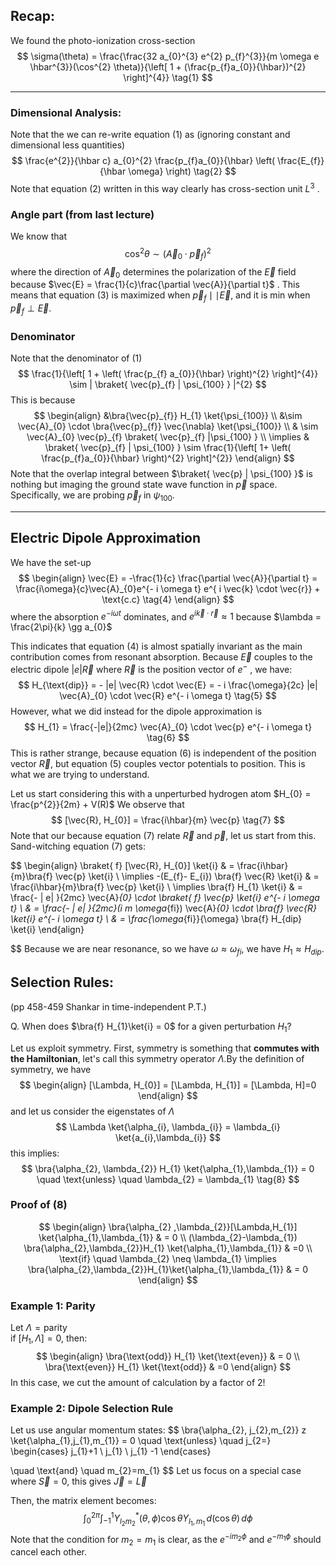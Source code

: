 ## Recap:
We found the photo-ionization cross-section 
$$
\sigma(\theta) = \frac{\frac{32 a_{0}^{3} e^{2} p_{f}^{3}}{m \omega e \hbar^{3}}(\cos^{2} \theta)}{\left[ 1 + (\frac{p_{f}a_{0}}{\hbar})^{2} \right]^{4}} \tag{1}
$$
___
### Dimensional Analysis:
Note that the we can re-write equation $(1)$ as (ignoring constant and dimensional less quantities)
$$
\frac{e^{2}}{\hbar c} a_{0}^{2} \frac{p_{f}a_{0}}{\hbar} \left( \frac{E_{f}}{\hbar \omega} \right)  \tag{2}
$$
Note that equation (2) written in this way clearly has cross-section unit $L^{3}$ .

### Angle part (from last lecture)
We know that 
$$
\cos ^{2 } \theta \sim (\vec{A}_{0} \cdot \vec{p}_{f})^{2} \tag{3}
$$
where the direction of $\vec{A}_{0}$ determines the polarization of the $\vec{E}$ field because $\vec{E} = \frac{1}{c}\frac{\partial \vec{A}}{\partial t}$ . This means that equation $(3)$ is maximized when $\vec{p}_{f} \mid\mid \vec{E}$, and it is min when $\vec{p}_{f} \perp \vec{E}$.

### Denominator
Note that the denominator of $(1)$ 
$$
\frac{1}{\left[ 1 + \left( \frac{p_{f} a_{0}}{\hbar} \right)^{2} \right]^{4}}  \sim | \braket{ \vec{p}_{f} | \psi_{100} } |^{2}
$$
This is because 
$$
\begin{align}
&\bra{\vec{p}_{f}} H_{1} \ket{\psi_{100}} \\
&\sim  \vec{A}_{0} \cdot \bra{\vec{p}_{f}} \vec{\nabla} \ket{\psi_{100}} \\
& \sim \vec{A}_{0} \vec{p}_{f} \braket{ \vec{p}_{f} |\psi_{100}  }     \\
\implies & \braket{ \vec{p}_{f} | \psi_{100} } \sim \frac{1}{\left[ 1+ \left( \frac{p_{f}a_{0}}{\hbar} \right)^{2} \right]^{2}} 
\end{align}
$$
Note that the overlap integral between $\braket{ \vec{p} | \psi_{100} }$ is nothing but imaging the ground state wave function in $\vec{p}$ space. Specifically, we are probing $\vec{p}_{f}$ in $\psi_{100}$.

___
## Electric Dipole Approximation
We have the set-up
$$
\begin{align}
\vec{E} = -\frac{1}{c} \frac{\partial \vec{A}}{\partial t} = \frac{i\omega}{c}\vec{A}_{0}e^{- i \omega t} e^{ i \vec{k} \cdot \vec{r}} + \text{c.c} \tag{4}
\end{align}
$$
where the absorption $e^{-i \omega t}$ dominates, and $e^{i \vec{k} \cdot \vec{r}} \approx 1$  because $\lambda = \frac{2\pi}{k} \gg a_{0}$ 

This indicates that equation $(4)$ is almost spatially invariant as the main contribution comes from resonant absorption.
Because $\vec{E}$ couples to the electric dipole $|e| \vec{R}$ where $\vec{R}$ is the position vector of $e^{-}$  , we have:
$$
H_{\text{dip}} = - |e| \vec{R} \cdot \vec{E} = - i \frac{\omega}{2c} |e| \vec{A}_{0} \cdot \vec{R} e^{- i \omega t} \tag{5}
$$
However, what we did instead for the dipole approximation is 
$$
H_{1} = \frac{-|e|}{2mc} \vec{A}_{0} \cdot \vec{p} e^{- i \omega t} \tag{6}
$$
This is rather strange,  because equation $(6)$ is independent of the position vector $\vec{R}$, but equation $(5)$ couples vector potentials to position. This is what we are trying to understand.

Let us start considering this with a unperturbed hydrogen atom $H_{0} = \frac{p^{2}}{2m} + V(R)$
We observe that 
$$
[\vec{R}, H_{0}] = \frac{i\hbar}{m} \vec{p} \tag{7}
$$
Note that our because equation $(7)$ relate $\vec{R}$ and $\vec{p}$, let us start from this. Sand-witching  equation $(7)$ gets:

$$
\begin{align}
\braket{ f} [\vec{R}, H_{0}] \ket{i}  & = \frac{i\hbar}{m}\bra{f} \vec{p} \ket{i}   \\
\implies -(E_{f}- E_{i}) \bra{f} \vec{R} \ket{i} & = \frac{i\hbar}{m}\bra{f} \vec{p} \ket{i}   \\
\implies \bra{f} H_{1} \ket{i}   & = \frac{- | e| }{2mc} \vec{A}_{0} \cdot \braket{ f}  \vec{p} \ket{i}  e^{- i \omega t} \\
& = \frac{-  | e| }{2mc}(i m \omega_{fi}) \vec{A}_{0} \cdot \bra{f} \vec{R} \ket{i} e^{- i \omega t} \\
& = \frac{\omega_{fi}}{\omega} \bra{f} H_{dip} \ket{i} 
\end{align}

$$
Because we are near resonance, so we have $\omega \approx \omega_{fi}$, we have $H_{1} \approx H_{dip}$.

## Selection Rules:
(pp 458-459 Shankar in time-independent P.T.)

Q. When does $\bra{f} H_{1}\ket{i} = 0$ for a given perturbation $H_{1}$?

Let us exploit symmetry. First, symmetry is something that **commutes with the Hamiltonian**, let's call this symmetry operator $\Lambda$.By the definition of symmetry, we have 
$$
\begin{align}
[\Lambda, H_{0}] = [\Lambda, H_{1}] =  [\Lambda, H]=0
\end{align}
$$
and let us consider the eigenstates of $\Lambda$
$$
\Lambda \ket{\alpha_{i}, \lambda_{i}}  = \lambda_{i} \ket{a_{i},\lambda_{i}} 
$$
this implies:
$$
\bra{\alpha_{2}, \lambda_{2}} H_{1} \ket{\alpha_{1},\lambda_{1}} = 0 \quad \text{unless} \quad \lambda_{2} = \lambda_{1}  \tag{8}
$$
### Proof of $(8)$
$$
\begin{align}
\bra{\alpha_{2} ,\lambda_{2}}[\Lambda,H_{1}] \ket{\alpha_{1},\lambda_{1}}  & = 0 \\
(\lambda_{2}-\lambda_{1}) \bra{\alpha_{2},\lambda_{2}}H_{1} \ket{\alpha_{1},\lambda_{1}}  & =0  \\
\text{if} \quad \lambda_{2} \neq \lambda_{1} \implies   \bra{\alpha_{2},\lambda_{2}}H_{1}\ket{\alpha_{1},\lambda_{1}} & = 0  
\end{align}
$$
### Example 1: Parity
Let $\Lambda = \text{parity}$  
if $[H_{1},\Lambda] = 0$, then:
$$
\begin{align}
\bra{\text{odd}} H_{1} \ket{\text{even}}  & = 0  \\
\bra{\text{even}} H_{1} \ket{\text{odd}}  & =0  
\end{align}
$$
In this case, we cut the amount of calculation by a factor of 2!

### Example 2: Dipole Selection Rule
Let us use angular momentum states:
$$
\bra{\alpha_{2}, j_{2},m_{2}}  z \ket{\alpha_{1},j_{1},m_{1}} = 0 \quad \text{unless} \quad j_{2=}
\begin{cases}
j_{1}+1 \\
j_{1} \\
j_{1} -1
\end{cases}

\quad \text{and} \quad m_{2}=m_{1}
$$
Let us focus on a special case where $\vec{S}=0$, this gives $\vec{J} = \vec{L}$

Then, the matrix element becomes:
$$
\int_{0}^{2\pi} \int_{-1}^{1} Y^{*}_{l_{2}m_{2}}(\theta,\phi) \cos \theta Y_{l_{1},m_{1}} \, d(\cos \theta)  \, d\phi
$$
Note that the condition for $m_{2}=m_{1}$ is clear, as the $e^{-i m_{2} \phi}$ and $e^{- m_{1} \phi}$ should cancel each other.




